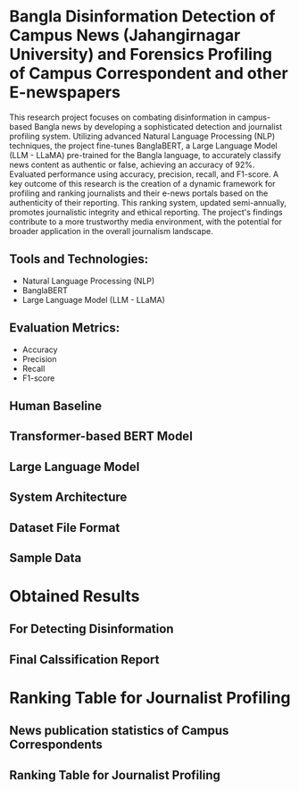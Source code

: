 # Bangla Disinformation Detection of Campus News (Jahangirnagar University) and Forensics Profiling of Campus Correspondent and other E-newspapers

This research project focuses on combating disinformation in campus-based Bangla news by developing a sophisticated detection and journalist profiling system. Utilizing advanced Natural Language Processing (NLP) techniques, the project fine-tunes BanglaBERT, a Large Language Model (LLM - LLaMA) pre-trained for the Bangla language, to accurately classify news content as authentic or false, achieving an accuracy of 92%. Evaluated performance using accuracy, precision, recall, and F1-score. A key outcome of this research is the creation of a dynamic framework for profiling and ranking journalists and their e-news portals based on the authenticity of their reporting. This ranking system, updated semi-annually, promotes journalistic integrity and ethical reporting. The project's findings contribute to a more trustworthy media environment, with the potential for broader application in the overall journalism landscape.

## Tools and Technologies:

* Natural Language Processing (NLP)
* BanglaBERT
* Large Language Model (LLM - LLaMA)

## Evaluation Metrics:

* Accuracy
* Precision
* Recall
* F1-score

## Human Baseline

## Transformer-based BERT Model

## Large Language Model

## System Architecture

## Dataset File Format

## Sample Data

# Obtained Results

## For Detecting Disinformation

## Final Calssification Report

# Ranking Table for Journalist Profiling

## News publication statistics of Campus Correspondents

## Ranking Table for Journalist Profiling







